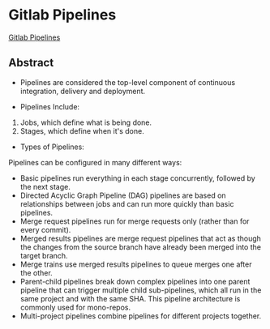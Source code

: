 # Gitlab Pipelines

[Gitlab Pipelines](https://docs.gitlab.com/ee/ci/pipelines/)

## Abstract

* Pipelines are considered the top-level component of continuous integration, delivery and deployment.

* Pipelines Include:

1. Jobs, which define what is being done.
2. Stages, which define when it's done.

* Types of Pipelines:

Pipelines can be configured in many different ways:

* Basic pipelines run everything in each stage concurrently, followed by the next stage.
* Directed Acyclic Graph Pipeline (DAG) pipelines are based on relationships between jobs and can run more quickly than basic pipelines.
* Merge request pipelines run for merge requests only (rather than for every commit).
* Merged results pipelines are merge request pipelines that act as though the changes from the source branch have already been merged into the target branch.
* Merge trains use merged results pipelines to queue merges one after the other.
* Parent-child pipelines break down complex pipelines into one parent pipeline that can trigger multiple child sub-pipelines, which all run in the same project and with the same SHA. This pipeline architecture is commonly used for mono-repos.
* Multi-project pipelines combine pipelines for different projects together.

